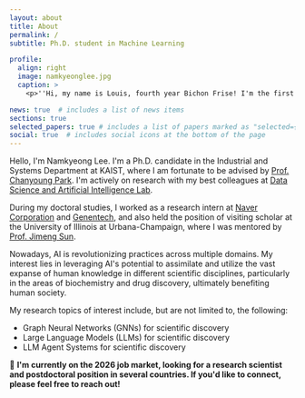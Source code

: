 ```yaml
---
layout: about
title: About
permalink: /
subtitle: Ph.D. student in Machine Learning

profile:
  align: right
  image: namkyeonglee.jpg
  caption: >
    <p>''Hi, my name is Louis, fourth year Bichon Frise! I'm the first dog of AFGRL.''</p>

news: true  # includes a list of news items
sections: true
selected_papers: true # includes a list of papers marked as "selected={true}"
social: true  # includes social icons at the bottom of the page
---
```


Hello, I'm Namkyeong Lee.
I'm a Ph.D. candidate in the Industrial and Systems Department at KAIST,
where I am fortunate to be advised by [Prof. Chanyoung Park](http://dsail.kaist.ac.kr/professor/).
I'm actively on research with my best colleagues at [Data Science and Artificial Intelligence Lab](http://dsail.kaist.ac.kr/).

During my doctoral studies, I worked as a research intern at [Naver Corporation](https://www.navercorp.com/) and [Genentech](https://www.gene.com/), and also held the position of visiting scholar at the University of Illinois at Urbana-Champaign, where I was mentored by [Prof. Jimeng Sun](http://cs.illinois.edu/about/people/faculty/jimeng).

Nowadays, AI is revolutionizing practices across multiple domains. 
My interest lies in leveraging AI's potential to assimilate and utilize the vast expanse of human knowledge in different scientific disciplines, particularly in the areas of biochemistry and drug discovery, ultimately benefiting human society.

My research topics of interest include, but are not limited to, the following:
- Graph Neural Networks (GNNs) for scientific discovery
- Large Language Models (LLMs) for scientific discovery
- LLM Agent Systems for scientific discovery

📌 **I'm currently on the 2026 job market, looking for a research scientist and postdoctoral position in several countries. If you'd like to connect, please feel free to reach out!**
